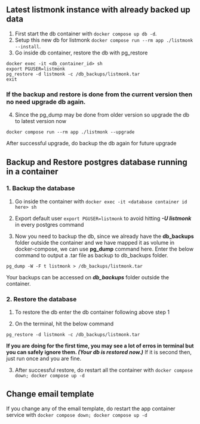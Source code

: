 ## Latest listmonk instance with already backed up data
1. First start the db container with `docker compose up db -d`.
2. Setup this new db for listmonk `docker compose run --rm app ./listmonk --install`.
3. Go inside db container, restore the db with pg_restore 
```
docker exec -it <db_container_id> sh
export PGUSER=listmonk
pg_restore -d listmonk -c /db_backups/listmonk.tar
exit
```
### __If the backup and restore is done from the current version then no need upgrade db again.__

4. Since the pg_dump may be done from older version so upgrade the db to latest version now
```
docker compose run --rm app ./listmonk --upgrade
```

After successful upgrade, do backup the db again for future upgrade

## Backup and Restore postgres database running in a container

### 1. Backup the database 
  1. Go inside the container with `docker exec -it <database container id here> sh`
  
  2. Export default user `export PGUSER=listmonk` to avoid hitting ___-U listmonk___ in every postgres command

  2. Now you need to backup the db, since we already have the __db_backups__ folder outside the container and we have mapped it as volume in docker-compose, we can use __pg_dump__ command here.
  Enter the below command to output a .tar file as backup to db_backups folder. 
  ```
  pg_dump -W -F t listmonk > /db_backups/listmonk.tar
  ```

  Your backups can be accessed on ___db_backups___ folder outside the container.

 ### 2. Restore the database
  1. To restore the db enter the db container following above step 1

  2. On the terminal, hit the below command
  ```
  pg_restore -d listmonk -c /db_backups/listmonk.tar
  ```
  __If you are doing for the first time, you may see a lot of erros in terminal but you can safely ignore them. ___(Your db is restored now.)_____
  If it is second then, just run once and you are fine.

  3. After successful restore, do restart all the container with
  `docker compose down; docker compose up -d`


 ## Change email template
 If you change any of the email template, do restart the app container service with `docker compose down; docker compose up -d`
